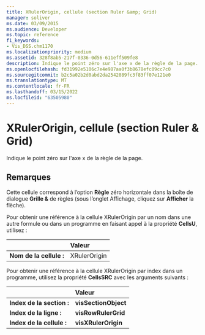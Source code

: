 ```yaml
---
title: XRulerOrigin, cellule (section Ruler &amp; Grid)
manager: soliver
ms.date: 03/09/2015
ms.audience: Developer
ms.topic: reference
f1_keywords:
- Vis_DSS.chm1170
ms.localizationpriority: medium
ms.assetid: 328f8ab5-217f-0336-0d56-611eff509fe8
description: Indique le point zéro sur l'axe x de la règle de la page.
ms.openlocfilehash: fd31992e5106c7e4e987aa0f3b8678efc09cc7c0
ms.sourcegitcommit: b2c5a02b2d0abd2da2542089fc3f83ff07e121e0
ms.translationtype: MT
ms.contentlocale: fr-FR
ms.lasthandoff: 03/15/2022
ms.locfileid: "63505980"
---
```

# <a name="xrulerorigin-cell-ruler-amp-grid-section"></a>XRulerOrigin, cellule (section Ruler &amp; Grid)

Indique le point zéro sur l'axe x de la règle de la page.
  
## <a name="remarks"></a>Remarques

Cette cellule correspond à l’option **Règle** zéro horizontale dans la boîte de dialogue **Grille &amp;** de règles (sous l’onglet Affichage, cliquez sur **Afficher** la flèche). 
  
Pour obtenir une référence à la cellule XRulerOrigin par un nom dans une autre formule ou dans un programme en faisant appel à la propriété **CellsU**, utilisez : 
  
||Valeur |
|:-----|:-----|
|**Nom de la cellule :**  <br/> |XRulerOrigin  <br/> |
   
Pour obtenir une référence à la cellule XRulerOrigin par index dans un programme, utilisez la propriété **CellsSRC** avec les arguments suivants : 
  
||Valeur |
|:-----|:-----|
|**Index de la section :**  <br/> |**visSectionObject** <br/> |
|**Index de la ligne :**  <br/> |**visRowRulerGrid** <br/> |
|**Index de la cellule :**  <br/> |**visXRulerOrigin** <br/> |
   

